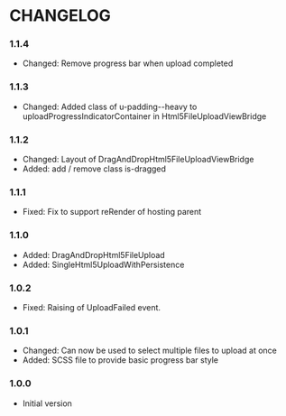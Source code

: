# CHANGELOG

### 1.1.4
* Changed:  Remove progress bar when upload completed

### 1.1.3
* Changed:  Added class of u-padding--heavy to uploadProgressIndicatorContainer in Html5FileUploadViewBridge        

### 1.1.2

* Changed:  Layout of DragAndDropHtml5FileUploadViewBridge 
* Added:    add / remove class is-dragged

### 1.1.1

* Fixed:   Fix to support reRender of hosting parent

### 1.1.0

* Added:   DragAndDropHtml5FileUpload
* Added:   SingleHtml5UploadWithPersistence

### 1.0.2

* Fixed:   Raising of UploadFailed event.

### 1.0.1

* Changed: Can now be used to select multiple files to upload at once
* Added:   SCSS file to provide basic progress bar style

### 1.0.0

* Initial version
